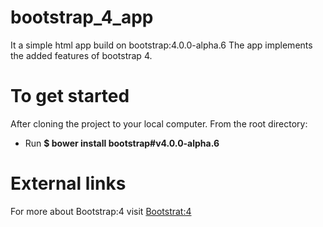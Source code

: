 # bootstrap_4_app

It a simple html app build on bootstrap:4.0.0-alpha.6
The app implements the added features of bootstrap 4.

# To get started

After cloning the project to your local computer. From the root directory: 

* Run **$ bower install bootstrap#v4.0.0-alpha.6** 

# External links

For more about Bootstrap:4 visit [Bootstrat:4](https://v4-alpha.getbootstrap.com)
